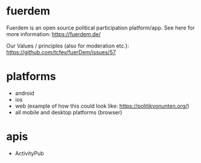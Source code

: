 # fuerdem
Fuerdem is an open source political participation platform/app.
See here for more information: https://fuerdem.de/

Our Values / principles (also for moderation etc.): https://github.com/tcfev/fuerDem/issues/57

# platforms
- android
- ios
- web (example of how this could look like: https://politikvonunten.org/)
- all mobile and desktop platforms (browser)

# apis
- ActivityPub
